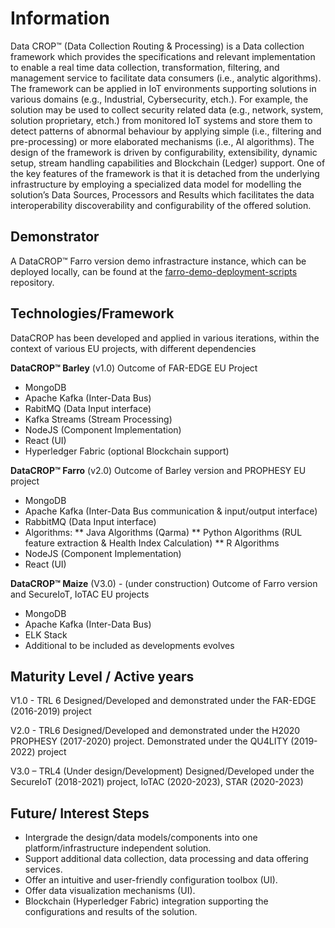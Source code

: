 # Information 
Data CROP&#8482; (Data Collection Routing & Processing) is a Data collection framework which provides the specifications and relevant implementation to enable a real time data collection, transformation, filtering, and management service to facilitate data consumers (i.e., analytic algorithms). The framework can be applied in IoT environments supporting solutions in various domains (e.g., Industrial, Cybersecurity, etch.). For example, the solution may be used to collect security related data (e.g., network, system, solution proprietary, etch.) from monitored IoT systems and store them to detect patterns of abnormal behaviour by applying simple (i.e., filtering and pre-processing) or more elaborated mechanisms (i.e., AI algorithms). The design of the framework is driven by configurability, extensibility, dynamic setup, stream handling capabilities and Blockchain (Ledger) support. One of the key features of the framework is that it is detached from the underlying infrastructure by employing a specialized data model for modelling the solution’s Data Sources, Processors and Results which facilitates the data interoperability discoverability and configurability of the offered solution.    


## Demonstrator

A DataCROP&#8482; Farro version demo infrastracture instance, which can be deployed locally, can be found at the [farro-demo-deployment-scripts](https://github.com/datacrop/farro-demo-deployment-scripts) repository.

## Technologies/Framework 
DataCROP has been developed and applied in various iterations, within the context of various EU projects, with different dependencies 
 
**DataCROP&#8482; Barley** (v1.0)
Outcome of FAR-EDGE EU Project
*	MongoDB 
*	Apache Kafka (Inter-Data Bus) 
*	RabitMQ (Data Input interface) 
*	Kafka Streams (Stream Processing) 
*	NodeJS (Component Implementation) 
*	React (UI) 
*	Hyperledger Fabric (optional Blockchain support) 
 
**DataCROP&#8482; Farro** (v2.0) 
Outcome of Barley version and PROPHESY EU project
*	MongoDB 
*	Apache Kafka (Inter-Data Bus communication & input/output interface) 
*	RabbitMQ (Data Input interface) 
* Algorithms: 
** Java Algorithms (Qarma) 
** Python Algorithms (RUL feature extraction & Health Index Calculation) 
** R Algorithms 
* NodeJS (Component Implementation) 
* React (UI) 
 
**DataCROP&#8482; Maize** (V3.0) - (under construction) 
Outcome of Farro version and SecureIoT, IoTAC EU projects 
*	MongoDB 
*	Apache Kafka (Inter-Data Bus) 
*	ELK Stack 
*	Additional to be included as developments evolves


## Maturity Level / Active years 


V1.0 - TRL 6 
Designed/Developed and demonstrated under the FAR-EDGE (2016-2019) project 
 
V2.0 - TRL6 
Designed/Developed and demonstrated under the H2020 PROPHESY (2017-2020) project. Demonstrated under the QU4LITY (2019-2022) project 
 
 
V3.0 – TRL4 (Under design/Development) 
Designed/Developed under the SecureIoT (2018-2021) project, IoTAC (2020-2023), STAR (2020-2023) 






## Future/ Interest Steps 
*	Intergrade the design/data models/components into one platform/infrastructure independent solution.  
*	Support additional data collection, data processing and data offering services. 
*	Offer an intuitive and user-friendly configuration toolbox (UI).  
*	Offer data visualization mechanisms (UI).  
*	Blockchain (Hyperledger Fabric) integration supporting the configurations and results of the solution.


